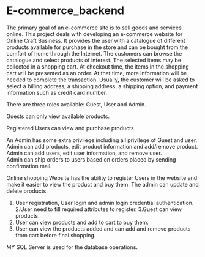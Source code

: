 # E-commerce_backend

The primary goal of an e-commerce site is to sell goods and services online. 
This project deals with developing an e-commerce website for Online Craft Business. 
It provides the user with a catalogue of different products available for purchase in the store and can be bought from the comfort of home through the Internet. 
The customers can browse the catalogue and select products of interest. The selected items may be collected in a shopping cart. 
At checkout time, the items in the shopping cart will be presented as an order.
At that time, more information will be needed to complete the transaction. Usually, the customer will be asked to select a billing address, 
a shipping address, a shipping option, and payment information such as credit card number. 

There are three roles available: Guest, User and Admin.    

Guests can only view available products.   

Registered Users can view and purchase products 

An Admin has some extra privilege including all privilege of Guest and user. 
Admin can add products, edit product information and add/remove product.
Admin can add users, edit user information, and remove user.  
Admin can ship orders to users based on orders placed by sending confirmation mail. 

Online shopping Website has the ability to register Users in the website and make it easier to view the product and buy them. 
The admin can update and delete products. 

1. User registration, User login and admin login credential authentication. 
2.User need to fill required attributes to register. 
3.Guest can view products. 
4. User can view products and add to cart to buy them. 
5. User can view the products added and can add and remove products from cart before final shopping. 

MY SQL Server is used for the database operations. 

